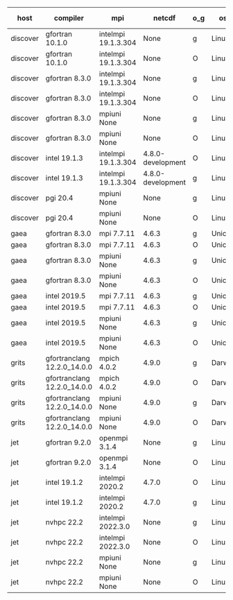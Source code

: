 

| host     | compiler                              | mpi                      | netcdf        | o_g        | os       | build       | u_pass          | u_fail          | s_pass            | s_fail            | e_pass             | e_fail             | nuopc_pass       | nuopc_fail       | artifacts link          |
|----------|---------------------------------------|--------------------------|---------------|------------|----------|-------------|-----------------|-----------------|-------------------|-------------------|--------------------|--------------------|------------------|------------------|-------------------------|
| discover | gfortran 10.1.0 | intelmpi 19.1.3.304  | None  | g | Linux | PASS | None | None | None | None | None | None | None | None | <a href="https://github.com/esmf-org/esmf-test-artifacts/tree/1e29f352190001da3fe22afaa784b7b230fed19e/develop/gfortran/10.1.0/g/intelmpi/19.1.3.304" target="_blank">1e29f35</a> | 
| discover | gfortran 10.1.0 | intelmpi 19.1.3.304  | None  | O | Linux | PASS | 13903 | 15 | 49 | 0 | 80 | 0 | 52 | 0 | <a href="https://github.com/esmf-org/esmf-test-artifacts/tree/8623145ebb6288b0d372cf4dd31974fab166af2b/develop/gfortran/10.1.0/O/intelmpi/19.1.3.304" target="_blank">8623145</a> | 
| discover | gfortran 8.3.0 | intelmpi 19.1.3.304  | None  | g | Linux | PASS | 13903 | 15 | 49 | 0 | 80 | 0 | 52 | 0 | <a href="https://github.com/esmf-org/esmf-test-artifacts/tree/797c0dbafe8f7c26d2b8248f439ea3700f0a37c0/develop/gfortran/8.3.0/g/intelmpi/19.1.3.304" target="_blank">797c0db</a> | 
| discover | gfortran 8.3.0 | intelmpi 19.1.3.304  | None  | O | Linux | PASS | 13903 | 15 | 49 | 0 | 80 | 0 | 52 | 0 | <a href="https://github.com/esmf-org/esmf-test-artifacts/tree/1f2154079dfc6b811f1593281a94423de748d1b9/develop/gfortran/8.3.0/O/intelmpi/19.1.3.304" target="_blank">1f21540</a> | 
| discover | gfortran 8.3.0 | mpiuni None  | None  | g | Linux | PASS | 12338 | 0 | 8 | 0 | 43 | 0 | None | None | <a href="https://github.com/esmf-org/esmf-test-artifacts/tree/54559fb8b25a77750fe62acb2d4e8b7ab3a7203a/develop/gfortran/8.3.0/g/mpiuni/None" target="_blank">54559fb</a> | 
| discover | gfortran 8.3.0 | mpiuni None  | None  | O | Linux | PASS | 12338 | 0 | 8 | 0 | 43 | 0 | None | None | <a href="https://github.com/esmf-org/esmf-test-artifacts/tree/6224c8b0ba7f61fa042705ced01df2d047c9e362/develop/gfortran/8.3.0/O/mpiuni/None" target="_blank">6224c8b</a> | 
| discover | intel 19.1.3 | intelmpi 19.1.3.304  | 4.8.0-development  | O | Linux | PASS | None | None | None | None | None | None | None | None | <a href="https://github.com/esmf-org/esmf-test-artifacts/tree/27a904805d4eee4f8bbde867af3fa92d18f18c9b/develop/intel/19.1.3/O/intelmpi/19.1.3.304" target="_blank">27a9048</a> | 
| discover | intel 19.1.3 | intelmpi 19.1.3.304  | 4.8.0-development  | g | Linux | PASS | None | None | None | None | None | None | None | None | <a href="https://github.com/esmf-org/esmf-test-artifacts/tree/49215809d9668db595178bd304116fa1f1b8c8fa/develop/intel/19.1.3/g/intelmpi/19.1.3.304" target="_blank">4921580</a> | 
| discover | pgi 20.4 | mpiuni None  | None  | g | Linux | PASS | None | None | None | None | None | None | None | None | <a href="https://github.com/esmf-org/esmf-test-artifacts/tree/638b755b7bd1d8accf5b192bb9153438059867a1/develop/pgi/20.4/g/mpiuni/None" target="_blank">638b755</a> | 
| discover | pgi 20.4 | mpiuni None  | None  | O | Linux | PASS | None | None | None | None | None | None | None | None | <a href="https://github.com/esmf-org/esmf-test-artifacts/tree/f9bb84664d7ba92c0354471bc23a9264f752dac6/develop/pgi/20.4/O/mpiuni/None" target="_blank">f9bb846</a> | 
| gaea | gfortran 8.3.0 | mpi 7.7.11  | 4.6.3  | g | Unicos | PASS | 13917 | 1 | 49 | 0 | 80 | 0 | 47 | 5 | <a href="https://github.com/esmf-org/esmf-test-artifacts/tree/f24d5d37416862a5f6cf1c2103d44b101a56f656/develop/gfortran/8.3.0/g/mpi/7.7.11" target="_blank">f24d5d3</a> | 
| gaea | gfortran 8.3.0 | mpi 7.7.11  | 4.6.3  | O | Unicos | PASS | 13917 | 1 | 49 | 0 | 80 | 0 | 47 | 5 | <a href="https://github.com/esmf-org/esmf-test-artifacts/tree/f3e1185e63dbd1b2a65606814d635ff80e7db1fb/develop/gfortran/8.3.0/O/mpi/7.7.11" target="_blank">f3e1185</a> | 
| gaea | gfortran 8.3.0 | mpiuni None  | 4.6.3  | g | Unicos | PASS | 12338 | 0 | 8 | 0 | 43 | 0 | None | None | <a href="https://github.com/esmf-org/esmf-test-artifacts/tree/9536655cfd7f9500e70799e1fee586870462aa3c/develop/gfortran/8.3.0/g/mpiuni/None" target="_blank">9536655</a> | 
| gaea | gfortran 8.3.0 | mpiuni None  | 4.6.3  | O | Unicos | PASS | 12338 | 0 | 8 | 0 | 43 | 0 | None | None | <a href="https://github.com/esmf-org/esmf-test-artifacts/tree/9b4ae06d02b75edd0896d06eacea7b59c1555b3f/develop/gfortran/8.3.0/O/mpiuni/None" target="_blank">9b4ae06</a> | 
| gaea | intel 2019.5 | mpi 7.7.11  | 4.6.3  | g | Unicos | PASS | 13903 | 15 | 49 | 0 | 80 | 0 | 47 | 5 | <a href="https://github.com/esmf-org/esmf-test-artifacts/tree/341947903f0e728504bc9be1a0051262c93fb866/develop/intel/2019.5/g/mpi/7.7.11" target="_blank">3419479</a> | 
| gaea | intel 2019.5 | mpi 7.7.11  | 4.6.3  | O | Unicos | PASS | 13903 | 15 | 49 | 0 | 80 | 0 | 47 | 5 | <a href="https://github.com/esmf-org/esmf-test-artifacts/tree/e3bb299db5b1d9dbd3a6ff22de4c162906176620/develop/intel/2019.5/O/mpi/7.7.11" target="_blank">e3bb299</a> | 
| gaea | intel 2019.5 | mpiuni None  | 4.6.3  | g | Unicos | PASS | 12323 | 15 | 8 | 0 | 43 | 0 | None | None | <a href="https://github.com/esmf-org/esmf-test-artifacts/tree/c96d0738d8452b9e1547e02102867085dcd7bd28/develop/intel/2019.5/g/mpiuni/None" target="_blank">c96d073</a> | 
| gaea | intel 2019.5 | mpiuni None  | 4.6.3  | O | Unicos | PASS | 12323 | 15 | 8 | 0 | 43 | 0 | None | None | <a href="https://github.com/esmf-org/esmf-test-artifacts/tree/7a73b07e5ed7c33b643a0adbbda37461d3ee88ef/develop/intel/2019.5/O/mpiuni/None" target="_blank">7a73b07</a> | 
| grits | gfortranclang 12.2.0_14.0.0 | mpich 4.0.2  | 4.9.0  | g | Darwin | PASS | 13917 | 1 | 48 | 1 | 80 | 0 | 52 | 0 | <a href="https://github.com/esmf-org/esmf-test-artifacts/tree/87aa5c53c5c59449194f182c5a1a2516d8fc6af3/develop/gfortranclang/12.2.0_14.0.0/g/mpich/4.0.2" target="_blank">87aa5c5</a> | 
| grits | gfortranclang 12.2.0_14.0.0 | mpich 4.0.2  | 4.9.0  | O | Darwin | PASS | 13917 | 1 | 48 | 1 | 80 | 0 | 52 | 0 | <a href="https://github.com/esmf-org/esmf-test-artifacts/tree/5d5a1d5d78d7705a024343ed601802ae831d0dac/develop/gfortranclang/12.2.0_14.0.0/O/mpich/4.0.2" target="_blank">5d5a1d5</a> | 
| grits | gfortranclang 12.2.0_14.0.0 | mpiuni None  | 4.9.0  | g | Darwin | PASS | None | None | None | None | None | None | None | None | <a href="https://github.com/esmf-org/esmf-test-artifacts/tree/12268d20ad434750e61a30e761e7cb8dfb27834c/develop/gfortranclang/12.2.0_14.0.0/g/mpiuni/None" target="_blank">12268d2</a> | 
| grits | gfortranclang 12.2.0_14.0.0 | mpiuni None  | 4.9.0  | O | Darwin | PASS | 12338 | 0 | 8 | 0 | 43 | 0 | None | None | <a href="https://github.com/esmf-org/esmf-test-artifacts/tree/ad0611cdeb30207a2266a1e72069eedd6f679699/develop/gfortranclang/12.2.0_14.0.0/O/mpiuni/None" target="_blank">ad0611c</a> | 
| jet | gfortran 9.2.0 | openmpi 3.1.4  | None  | g | Linux | PASS | 13918 | 0 | 49 | 0 | 80 | 0 | 52 | 0 | <a href="https://github.com/esmf-org/esmf-test-artifacts/tree/30b4559a19ed742b8d5be733313b4503841b9b71/develop/gfortran/9.2.0/g/openmpi/3.1.4" target="_blank">30b4559</a> | 
| jet | gfortran 9.2.0 | openmpi 3.1.4  | None  | O | Linux | PASS | 13918 | 0 | 49 | 0 | 80 | 0 | 52 | 0 | <a href="https://github.com/esmf-org/esmf-test-artifacts/tree/61429e0668acf70a952d3a956cff3404bb41c9f0/develop/gfortran/9.2.0/O/openmpi/3.1.4" target="_blank">61429e0</a> | 
| jet | intel 19.1.2 | intelmpi 2020.2  | 4.7.0  | O | Linux | PASS | None | None | None | None | None | None | None | None | <a href="https://github.com/esmf-org/esmf-test-artifacts/tree/d6596d0fd51d23a81013d7f09e49ba8d8768fe45/develop/intel/19.1.2/O/intelmpi/2020.2" target="_blank">d6596d0</a> | 
| jet | intel 19.1.2 | intelmpi 2020.2  | 4.7.0  | g | Linux | PASS | None | None | None | None | None | None | None | None | <a href="https://github.com/esmf-org/esmf-test-artifacts/tree/388b61f907e887660a742d3fb43faf1e519f5213/develop/intel/19.1.2/g/intelmpi/2020.2" target="_blank">388b61f</a> | 
| jet | nvhpc 22.2 | intelmpi 2022.3.0  | None  | g | Linux | PASS | 13041 | 877 | 35 | 14 | 66 | 14 | 0 | 0 | <a href="https://github.com/esmf-org/esmf-test-artifacts/tree/6b3c3e7a7fdfe9e5ce7c09369e66a8a11350842f/develop/nvhpc/22.2/g/intelmpi/2022.3.0" target="_blank">6b3c3e7</a> | 
| jet | nvhpc 22.2 | intelmpi 2022.3.0  | None  | O | Linux | PASS | 13900 | 18 | 49 | 0 | 80 | 0 | 45 | 7 | <a href="https://github.com/esmf-org/esmf-test-artifacts/tree/0a79b46ad6fb25111259ac06f8e305118442b2e5/develop/nvhpc/22.2/O/intelmpi/2022.3.0" target="_blank">0a79b46</a> | 
| jet | nvhpc 22.2 | mpiuni None  | None  | g | Linux | PASS | 11713 | 625 | 4 | 4 | 40 | 3 | None | None | <a href="https://github.com/esmf-org/esmf-test-artifacts/tree/0faf6cf9f65a45a19aafe2add321b52da10fe0b3/develop/nvhpc/22.2/g/mpiuni/None" target="_blank">0faf6cf</a> | 
| jet | nvhpc 22.2 | mpiuni None  | None  | O | Linux | PASS | 12336 | 2 | 8 | 0 | 43 | 0 | None | None | <a href="https://github.com/esmf-org/esmf-test-artifacts/tree/834f2e4fd56da95718a205525058e7c5ab210889/develop/nvhpc/22.2/O/mpiuni/None" target="_blank">834f2e4</a> | 
